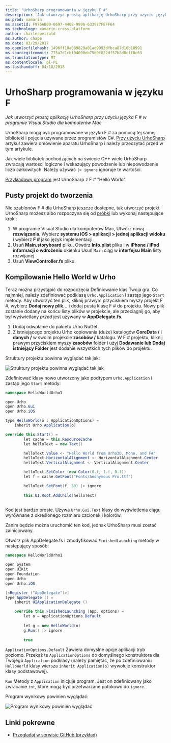 ```yaml
---
title: 'UrhoSharp programowania w języku F #'
description: 'Jak utworzyć prostą aplikację UrhoSharp przy użyciu języka F # w programie Visual Studio dla komputerów Mac'
ms.prod: xamarin
ms.assetid: F976AB09-0697-4408-999A-633977FEFF64
ms.technology: xamarin-cross-platform
author: charlespetzold
ms.author: chape
ms.date: 03/29/2017
ms.openlocfilehash: 1496ff10a089829a01ad9993dfbca87d10b18991
ms.sourcegitcommit: 775a7d1cbf04090eb75d0f822df57b8d8cff0c63
ms.translationtype: MT
ms.contentlocale: pl-PL
ms.lasthandoff: 04/18/2018
---
```

# <a name="programming-urhosharp-with-f"></a>UrhoSharp programowania w języku F #

_Jak utworzyć prostą aplikację UrhoSharp przy użyciu języka F # w programie Visual Studio dla komputerów Mac_

UrhoSharp mogą być programowane w języku F # za pomocą tej samej biblioteki i pojęcia używane przez programistów C#. [Przy użyciu UrhoSharp](~/graphics-games/urhosharp/using.md) artykuł zawiera omówienie aparatu UrhoSharp i należy przeczytać przed w tym artykule.

Jak wiele bibliotek pochodzących na świecie C++ wiele UrhoSharp zwracają wartości logiczne i wskazujący powodzenie lub niepowodzenie liczb całkowitych. Należy używać `|> ignore` ignoruje te wartości.

[Przykładowy program](https://github.com/xamarin/recipes/tree/master/cross-platform/urho/urho-fsharp/HelloWorldUrhoFsharp) jest UrhoSharp z F # "Hello World".

## <a name="creating-an-empty-project"></a>Pusty projekt do tworzenia

Nie szablonów F # dla UrhoSharp jeszcze dostępne, tak utworzyć projekt UrhoSharp możesz albo rozpoczyna się od [próbki](https://github.com/xamarin/recipes/tree/master/cross-platform/urho/urho-fsharp/HelloWorldUrhoFsharp) lub wykonaj następujące kroki:

1. W programie Visual Studio dla komputerów Mac, Utwórz nową **rozwiązania**. Wybierz **systemu iOS > aplikacji > jednej aplikacji widoku** i wybierz **F #** jako język implementacji. 
1. Usuń **Main.storyboard** pliku. Otwórz **Info.plist** pliku i w **iPhone / iPod informacji o wdrożeniu** okienku Usuń `Main` ciąg w **interfejsu Main** listy rozwijanej.
1. Usuń **ViewController.fs** pliku.

## <a name="building-hello-world-in-urho"></a>Kompilowanie Hello World w Urho

Teraz można przystąpić do rozpoczęcia Definiowanie klas Twoja gra. Co najmniej, należy zdefiniować podklasą `Urho.Application` i zastąp jego `Start` metody. Aby utworzyć ten plik, kliknij prawym przyciskiem myszy projekt F #, wybierz **Dodaj nowy plik...**  i dodaj pustą klasę F # do projektu. Nowy plik zostanie dodany na końcu listy plików w projekcie, ale przeciągnij go, aby był wyświetlany *przed* jest używany w **AppDelegate.fs**.

1. Dodaj odwołanie do pakietu Urho NuGet.
1. Z istniejącego projektu Urho kopiowania (duże) katalogów **CoreData /** i **danych /** w swoim projekcie **zasobów /** katalogu. W F # projektu, kliknij prawym przyciskiem myszy **zasobów** folder i użyj **Dodawanie lub Dodaj istniejący Folder** jest dodanie wszystkich tych plików do projektu.

Struktury projektu powinna wyglądać tak jak:

![](fsharp-images/solutionpane.png "Struktury projektu powinna wyglądać tak jak")

Zdefiniować klasy nowo utworzony jako podtypem `Urho.Application` i zastąp jego `Start` metody:

```csharp
namespace HelloWorldUrho1

open Urho
open Urho.Gui
open Urho.iOS

type HelloWorld(o : ApplicationOptions) =
    inherit Urho.Application(o) 

override this.Start() = 
        let cache = this.ResourceCache
        let helloText = new Text()

        helloText.Value <- "Hello World from Urho3D, Mono, and F#"
        helloText.HorizontalAlignment <- HorizontalAlignment.Center
        helloText.VerticalAlignment <- VerticalAlignment.Center

        helloText.SetColor (new Color(0.f, 1.f, 0.f))
        let f = cache.GetFont("Fonts/Anonymous Pro.ttf")

        helloText.SetFont(f, 30) |> ignore
                  
        this.UI.Root.AddChild(helloText)
            
```

Kod jest bardzo proste. Używa `Urho.Gui.Text` klasy do wyświetlenia ciągu wyrównane z określonego rozmiaru czcionek i kolorów. 

Zanim będzie można uruchomić ten kod, jednak UrhoSharp musi zostać zainicjowany. 

Otwórz plik AppDelegate.fs i zmodyfikować `FinishedLaunching` metody w następujący sposób:

```csharp
namespace HelloWorldUrho1

open System
open UIKit
open Foundation
open Urho
open Urho.iOS

[<Register ("AppDelegate")>]
type AppDelegate () =
    inherit UIApplicationDelegate ()

    override this.FinishedLaunching (app, options) =
        let o = ApplicationOptions.Default
     
        let g = new HelloWorld(o)
        g.Run() |> ignore
       
        true
```

`ApplicationOptions.Default` Zawiera domyślne opcje aplikacji tryb poziomo. Przekaż te `ApplicationOptions` do domyślnego konstruktora dla Twojego `Application` podklasy (należy pamiętać, że po zdefiniowaniu `HelloWorld` klasy wiersza `inherit Application(o)` wywołuje konstruktor klasy podstawowej). 

`Run` Metody z `Application` inicjuje program. Jest on zdefiniowany jako zwracanie `int`, które mogą być przetwarzane potokowo do `ignore`. 

Program wynikowy powinien wyglądać:

![](fsharp-images/helloworldfsharp.png "Program wynikowy powinien wyglądać")








## <a name="related-links"></a>Linki pokrewne

- [Przeglądaj w serwisie GitHub (przykład)](https://github.com/xamarinhttps://developer.xamarin.com/recipes/tree/master/cross-platform/urho/urho-fsharp/HelloWorldUrhoFsharp)
